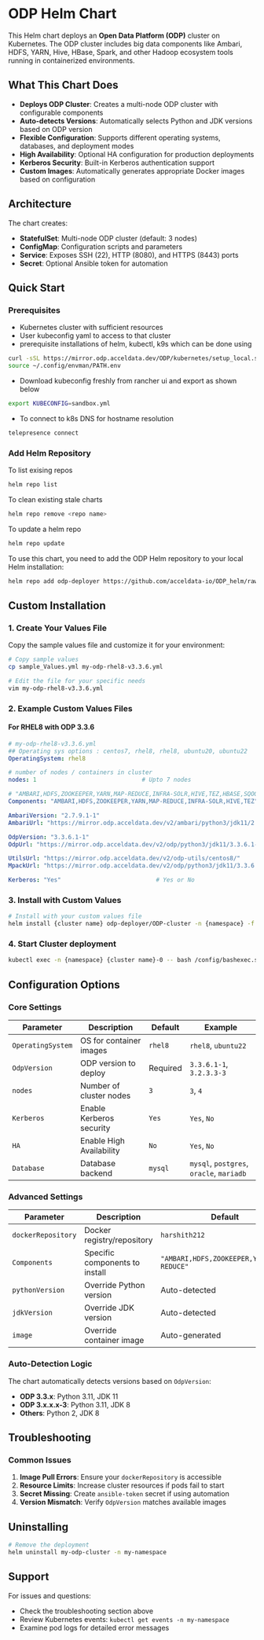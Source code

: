 # ODP Helm Chart

This Helm chart deploys an **Open Data Platform (ODP)** cluster on Kubernetes. The ODP cluster includes big data components like Ambari, HDFS, YARN, Hive, HBase, Spark, and other Hadoop ecosystem tools running in containerized environments.

## What This Chart Does

- **Deploys ODP Cluster**: Creates a multi-node ODP cluster with configurable components
- **Auto-detects Versions**: Automatically selects Python and JDK versions based on ODP version
- **Flexible Configuration**: Supports different operating systems, databases, and deployment modes
- **High Availability**: Optional HA configuration for production deployments
- **Kerberos Security**: Built-in Kerberos authentication support
- **Custom Images**: Automatically generates appropriate Docker images based on configuration

## Architecture

The chart creates:
- **StatefulSet**: Multi-node ODP cluster (default: 3 nodes)
- **ConfigMap**: Configuration scripts and parameters
- **Service**: Exposes SSH (22), HTTP (8080), and HTTPS (8443) ports
- **Secret**: Optional Ansible token for automation

## Quick Start

### Prerequisites

- Kubernetes cluster with sufficient resources
- User kubeconfig yaml to access to that cluster
- prerequisite installations of helm, kubectl, k9s which can be done using

```bash
curl -sSL https://mirror.odp.acceldata.dev/ODP/kubernetes/setup_local.sh | bash
source ~/.config/envman/PATH.env
```

- Download kubeconfig freshly from rancher ui and export as shown below

```bash
export KUBECONFIG=sandbox.yml
```

- To connect to k8s DNS for hostname resolution

```bash
telepresence connect
```



### Add Helm Repository

To list exising repos

```bash
helm repo list
```

To clean existing stale charts

```bash
helm repo remove <repo name>
```

To update a helm repo

```bash
helm repo update
```

To use this chart, you need to add the ODP Helm repository to your local Helm installation:

```bash
helm repo add odp-deployer https://github.com/acceldata-io/ODP_helm/raw/{{branch}}
```

## Custom Installation

### 1. Create Your Values File

Copy the sample values file and customize it for your environment:

```bash
# Copy sample values
cp sample_Values.yml my-odp-rhel8-v3.3.6.yml

# Edit the file for your specific needs
vim my-odp-rhel8-v3.3.6.yml
```

### 2. Example Custom Values Files

#### **For RHEL8 with ODP 3.3.6**
```yaml
# my-odp-rhel8-v3.3.6.yml
## Operating sys options : centos7, rhel8, rhel8, ubuntu20, ubuntu22
OperatingSystem: rhel8

# number of nodes / containers in cluster
nodes: 1                              # Upto 7 nodes

# "AMBARI,HDFS,ZOOKEEPER,YARN,MAP-REDUCE,INFRA-SOLR,HIVE,TEZ,HBASE,SQOOP,RANGER,RANGER-KMS,DRUID,OOZIE,IMPALA, HUE, SPARK3, KAFKA, KNOX, ZEPPELIN, HTTPFS,FLINK, KAFKA3, CRUISE_CONTROL3, IMPALA, PINOT, REGISTRY, AIRFLOW, NIFI, NIFI_REGISTRY, HUE"
Components: "AMBARI,HDFS,ZOOKEEPER,YARN,MAP-REDUCE,INFRA-SOLR,HIVE,TEZ"

AmbariVersion: "2.7.9.1-1"
AmbariUrl: "https://mirror.odp.acceldata.dev/v2/ambari/python3/jdk11/2.7.9.1-1/releases/rhel8/"

OdpVersion: "3.3.6.1-1"
OdpUrl: "https://mirror.odp.acceldata.dev/v2/odp/python3/jdk11/3.3.6.1-1/releases/rhel8/"

UtilsUrl: "https://mirror.odp.acceldata.dev/v2/odp-utils/centos8/"
MpackUrl: "https://mirror.odp.acceldata.dev/v2/odp/python3/jdk11/3.3.6.1-1/mpacks/"

Kerberos: "Yes"                           # Yes or No

```

### 3. Install with Custom Values

```bash
# Install with your custom values file
helm install {cluster name} odp-deployer/ODP-cluster -n {namespace} -f my-odp-rhel8-v3.3.6.yml
```

### 4. Start Cluster deployment

```bash
kubectl exec -n {namespace} {cluster name}-0 -- bash /config/bashexec.sh
```

## Configuration Options

### Core Settings

| Parameter | Description | Default | Example |
|-----------|-------------|---------|---------|
| `OperatingSystem` | OS for container images | `rhel8` | `rhel8`, `ubuntu22` |
| `OdpVersion` | ODP version to deploy | Required | `3.3.6.1-1`, `3.2.3.3-3` |
| `nodes` | Number of cluster nodes | `3` | `3`, `4` |
| `Kerberos` | Enable Kerberos security | `Yes` | `Yes`, `No` |
| `HA` | Enable High Availability | `No` | `Yes`, `No` |
| `Database` | Database backend | `mysql` | `mysql`, `postgres`, `oracle`, `mariadb` |

### Advanced Settings

| Parameter | Description | Default |
|-----------|-------------|---------|
| `dockerRepository` | Docker registry/repository | `harshith212` |
| `Components` | Specific components to install | `"AMBARI,HDFS,ZOOKEEPER,YARN,MAP-REDUCE"` |
| `pythonVersion` | Override Python version | Auto-detected |
| `jdkVersion` | Override JDK version | Auto-detected |
| `image` | Override container image | Auto-generated |

### Auto-Detection Logic

The chart automatically detects versions based on `OdpVersion`:

- **ODP 3.3.x**: Python 3.11, JDK 11
- **ODP 3.x.x.x-3**: Python 3.11, JDK 8  
- **Others**: Python 2, JDK 8

## Troubleshooting

### Common Issues

1. **Image Pull Errors**: Ensure your `dockerRepository` is accessible
2. **Resource Limits**: Increase cluster resources if pods fail to start
3. **Secret Missing**: Create `ansible-token` secret if using automation
4. **Version Mismatch**: Verify `OdpVersion` matches available images


## Uninstalling

```bash
# Remove the deployment
helm uninstall my-odp-cluster -n my-namespace
```

## Support

For issues and questions:
- Check the troubleshooting section above
- Review Kubernetes events: `kubectl get events -n my-namespace`
- Examine pod logs for detailed error messages

